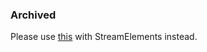 ### Archived

Please use [this](https://github.com/Wissididom/Bonbon-Reminder-StreamElements) with StreamElements instead.
